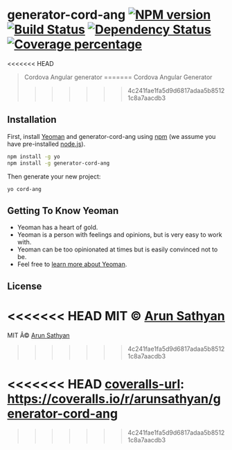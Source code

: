 # generator-cord-ang [![NPM version][npm-image]][npm-url] [![Build Status][travis-image]][travis-url] [![Dependency Status][daviddm-image]][daviddm-url] [![Coverage percentage][coveralls-image]][coveralls-url]
<<<<<<< HEAD
> Cordova Angular generator
=======
> Cordova Angular Generator
>>>>>>> 4c241fae1fa5d9d6817adaa5b85121c8a7aacdb3

## Installation

First, install [Yeoman](http://yeoman.io) and generator-cord-ang using [npm](https://www.npmjs.com/) (we assume you have pre-installed [node.js](https://nodejs.org/)).

```bash
npm install -g yo
npm install -g generator-cord-ang
```

Then generate your new project:

```bash
yo cord-ang
```

## Getting To Know Yeoman

 * Yeoman has a heart of gold.
 * Yeoman is a person with feelings and opinions, but is very easy to work with.
 * Yeoman can be too opinionated at times but is easily convinced not to be.
 * Feel free to [learn more about Yeoman](http://yeoman.io/).

## License

<<<<<<< HEAD
MIT © [Arun Sathyan](arunsathyan.com)
=======
MIT Â© [Arun Sathyan](arunsathyan.com)
>>>>>>> 4c241fae1fa5d9d6817adaa5b85121c8a7aacdb3


[npm-image]: https://badge.fury.io/js/generator-cord-ang.svg
[npm-url]: https://npmjs.org/package/generator-cord-ang
[travis-image]: https://travis-ci.org/arunsathyan/generator-cord-ang.svg?branch=master
[travis-url]: https://travis-ci.org/arunsathyan/generator-cord-ang
[daviddm-image]: https://david-dm.org/arunsathyan/generator-cord-ang.svg?theme=shields.io
[daviddm-url]: https://david-dm.org/arunsathyan/generator-cord-ang
[coveralls-image]: https://coveralls.io/repos/arunsathyan/generator-cord-ang/badge.svg
<<<<<<< HEAD
[coveralls-url]: https://coveralls.io/r/arunsathyan/generator-cord-ang
=======
[coveralls-url]: https://coveralls.io/r/arunsathyan/generator-cord-ang
>>>>>>> 4c241fae1fa5d9d6817adaa5b85121c8a7aacdb3

